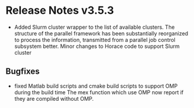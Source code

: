 # Release Notes v3.5.3

- Added Slurm cluster wrapper to the list of available clusters. The structure of the parallel framework 
  has been substantially reorganized to process the information, transmitted from a parallel job control 
  subsystem better.
  Minor changes to Horace code to support Slurm cluster
## Bugfixes
-  fixed Matlab build scripts and cmake build scripts to support OMP during the build time
   The mex function which use OMP now report if they are compiled without OMP.